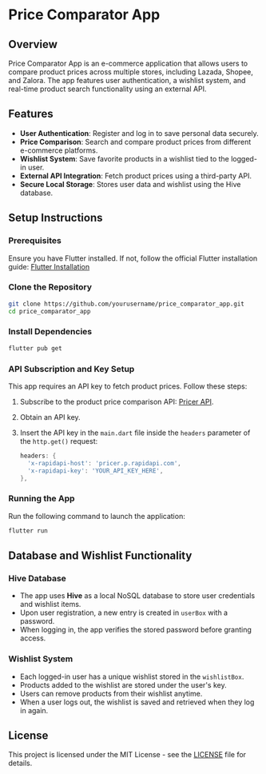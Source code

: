 # Price Comparator App

## Overview
Price Comparator App is an e-commerce application that allows users to compare product prices across multiple stores, including Lazada, Shopee, and Zalora. The app features user authentication, a wishlist system, and real-time product search functionality using an external API.

## Features
- **User Authentication**: Register and log in to save personal data securely.
- **Price Comparison**: Search and compare product prices from different e-commerce platforms.
- **Wishlist System**: Save favorite products in a wishlist tied to the logged-in user.
- **External API Integration**: Fetch product prices using a third-party API.
- **Secure Local Storage**: Stores user data and wishlist using the Hive database.

## Setup Instructions
### Prerequisites
Ensure you have Flutter installed. If not, follow the official Flutter installation guide:
[Flutter Installation](https://flutter.dev/docs/get-started/install)

### Clone the Repository
```sh
git clone https://github.com/yourusername/price_comparator_app.git
cd price_comparator_app
```

### Install Dependencies
```sh
flutter pub get
```

### API Subscription and Key Setup
This app requires an API key to fetch product prices. Follow these steps:
1. Subscribe to the product price comparison API: [Pricer API](https://rapidapi.com/animeslayerquiz/api/pricer/playground/apiendpoint_283e3f32-d4da-4444-b7c3-f13a77becadb).
2. Obtain an API key.
3. Insert the API key in the `main.dart` file inside the `headers` parameter of the `http.get()` request:

   ```dart
   headers: {
     'x-rapidapi-host': 'pricer.p.rapidapi.com',
     'x-rapidapi-key': 'YOUR_API_KEY_HERE',
   },
   ```

### Running the App
Run the following command to launch the application:
```sh
flutter run
```

## Database and Wishlist Functionality
### Hive Database
- The app uses **Hive** as a local NoSQL database to store user credentials and wishlist items.
- Upon user registration, a new entry is created in `userBox` with a password.
- When logging in, the app verifies the stored password before granting access.

### Wishlist System
- Each logged-in user has a unique wishlist stored in the `wishlistBox`.
- Products added to the wishlist are stored under the user's key.
- Users can remove products from their wishlist anytime.
- When a user logs out, the wishlist is saved and retrieved when they log in again.

## License
This project is licensed under the MIT License - see the [LICENSE](LICENSE) file for details.

